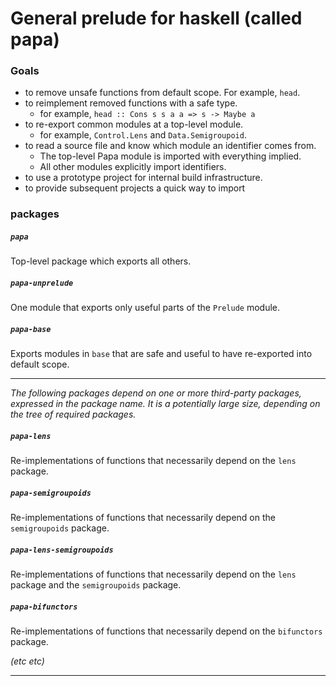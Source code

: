 # General prelude for haskell (called papa)

### Goals

* to remove unsafe functions from default scope. For example, `head`.
* to reimplement removed functions with a safe type.
  * for example, `head :: Cons s s a a => s -> Maybe a`
* to re-export common modules at a top-level module.
  * for example, `Control.Lens` and `Data.Semigroupoid`.
* to read a source file and know which module an identifier comes from.
  * The top-level Papa module is imported with everything implied.
  * All other modules explicitly import identifiers. 
* to use a prototype project for internal build infrastructure.
* to provide subsequent projects a quick way to import 

### packages

##### `papa`

Top-level package which exports all others.

##### `papa-unprelude`

One module that exports only useful parts of the `Prelude` module.

##### `papa-base`

Exports modules in `base` that are safe and useful to have re-exported into
default scope.

----

*The following packages depend on one or more third-party packages, expressed in
the package name. It is a potentially large size, depending on the tree of
required packages.*

##### `papa-lens`

Re-implementations of functions that necessarily depend on the `lens` package.

##### `papa-semigroupoids`

Re-implementations of functions that necessarily depend on the `semigroupoids` package.

##### `papa-lens-semigroupoids`

Re-implementations of functions that necessarily depend on the `lens` package and the `semigroupoids` package.

##### `papa-bifunctors`

Re-implementations of functions that necessarily depend on the `bifunctors` package.

*(etc etc)*

----

